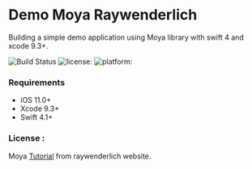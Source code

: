 # Demo Moya Raywenderlich
Building a simple demo application using Moya library with swift 4 and xcode 9.3+. 

![Build Status](https://travis-ci.org/OussamaRomdhane/easy-converter.svg?branch=master)
![license:](https://img.shields.io/github/license/mashape/apistatus.svg)
![platform:](https://img.shields.io/readthedocs/pip/stable.svg)


### Requirements
- iOS 11.0+ 
- Xcode 9.3+
- Swift 4.1+

### License :
Moya [Tutorial](https://www.raywenderlich.com/5121-moya-tutorial-for-ios-getting-started) from raywenderlich website.
